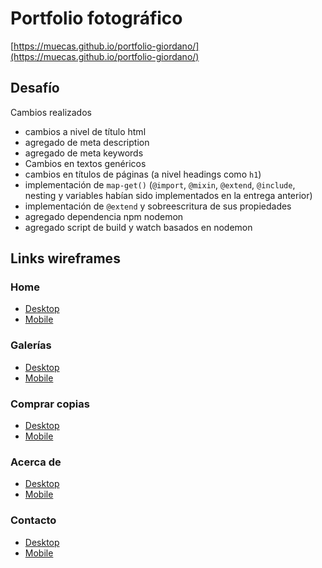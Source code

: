 # Portfolio fotográfico

[https://muecas.github.io/portfolio-giordano/](https://muecas.github.io/portfolio-giordano/)

## Desafío

Cambios realizados

- cambios a nivel de título html
- agregado de meta description
- agregado de meta keywords
- Cambios en textos genéricos
- cambios en títulos de páginas (a nivel headings como `h1`)
- implementación de `map-get()` (`@import`, `@mixin`, `@extend`, `@include`, nesting y variables habían sido implementados en la entrega anterior)
- implementación de `@extend` y sobreescritura de sus propiedades
- agregado dependencia npm nodemon
- agregado script de build y watch basados en nodemon

## Links wireframes

### Home
- [Desktop](https://wireframe.cc/GGMXWV)
- [Mobile](https://wireframe.cc/lWe81g)

### Galerías
- [Desktop](https://wireframe.cc/jKx6bR)
- [Mobile](https://wireframe.cc/FLRoJ9)

### Comprar copias
- [Desktop](https://wireframe.cc/0cT7NR)
- [Mobile](https://wireframe.cc/eX4n73)

### Acerca de
- [Desktop](https://wireframe.cc/u2yoMx)
- [Mobile](https://wireframe.cc/MFstLV)

### Contacto
- [Desktop](https://wireframe.cc/uGLNV1)
- [Mobile](https://wireframe.cc/o5v0Ju)